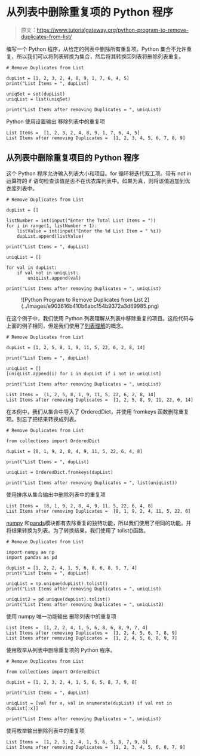 # 从列表中删除重复项的 Python 程序

> 原文：<https://www.tutorialgateway.org/python-program-to-remove-duplicates-from-list/>

编写一个 Python 程序，从给定的列表中删除所有重复项。Python 集合不允许重复，所以我们可以将列表转换为集合，然后将其转换回列表将删除列表重复。

```
# Remove Duplicates from List

dupList = [1, 2, 3, 2, 4, 8, 9, 1, 7, 6, 4, 5]
print("List Items = ", dupList)

uniqSet = set(dupList)
uniqList = list(uniqSet)

print("List Items after removing Duplicates = ", uniqList)
```

Python 使用设置输出 移除列表中的重复项

```
List Items =  [1, 2, 3, 2, 4, 8, 9, 1, 7, 6, 4, 5]
List Items after removing Duplicates =  [1, 2, 3, 4, 5, 6, 7, 8, 9]
```

## 从列表中删除重复项目的 Python 程序

这个 Python 程序允许输入列表大小和项目。for 循环将迭代双工项。带有 not in 运算符的 if 语句检查该值是否不在优衣库列表中。如果为真，则将该值追加到优衣库列表中。

```
# Remove Duplicates from List

dupList = []

listNumber = int(input("Enter the Total List Items = "))
for i in range(1, listNumber + 1):
    listValue = int(input("Enter the %d List Item = " %i))
    dupList.append(listValue)

print("List Items = ", dupList)

uniqList = []

for val in dupList:
    if val not in uniqList:
        uniqList.append(val)

print("List Items after removing Duplicates = ", uniqList)
```

<figure class="wp-block-image size-large">![Python Program to Remove Duplicates from List 2](../Images/e903616b410b6abc154b9372a3d69985.png)</figure>

在这个例子中，我们使用 Python 列表理解从列表中移除重复的项目。这段代码与上面的例子相同，但是我们使用了[列表理解](https://www.tutorialgateway.org/python-list-comprehensions/)的概念。

```
# Remove Duplicates from List

dupList = [1, 2, 5, 8, 1, 9, 11, 5, 22, 6, 2, 8, 14]

print("List Items = ", dupList)

uniqList = []
[uniqList.append(i) for i in dupList if i not in uniqList]

print("List Items after removing Duplicates = ", uniqList)
```

```
List Items =  [1, 2, 5, 8, 1, 9, 11, 5, 22, 6, 2, 8, 14]
List Items after removing Duplicates =  [1, 2, 5, 8, 9, 11, 22, 6, 14]
```

在本例中，我们从集合中导入了 OrderedDict，并使用 fromkeys 函数删除重复项。别忘了把结果转换成列表。

```
# Remove Duplicates from List

from collections import OrderedDict

dupList = [8, 1, 9, 2, 8, 4, 9, 11, 5, 22, 6, 4, 8]

print("List Items = ", dupList)

uniqList = OrderedDict.fromkeys(dupList)

print("List Items after removing Duplicates = ", list(uniqList))
```

使用排序从集合输出中删除列表中的重复项

```
List Items =  [8, 1, 9, 2, 8, 4, 9, 11, 5, 22, 6, 4, 8]
List Items after removing Duplicates =  [8, 1, 9, 2, 4, 11, 5, 22, 6]
```

[numpy](https://www.tutorialgateway.org/python-numpy-array/) 和[pands](https://www.tutorialgateway.org/python-pandas-dataframe/)模块都有去除重复的独特功能，所以我们使用了相同的功能，并将结果转换为列表。为了转换结果，我们使用了 tolist()函数。

```
# Remove Duplicates from List

import numpy as np
import pandas as pd

dupList = [1, 2, 2, 4, 1, 5, 6, 8, 6, 8, 9, 7, 4]
print("List Items = ", dupList)

uniqList = np.unique(dupList).tolist()
print("List Items after removing Duplicates = ", uniqList)

uniqList2 = pd.unique(dupList).tolist()
print("List Items after removing Duplicates = ", uniqList2)
```

使用 numpy 唯一功能输出 删除列表中的重复项

```
List Items =  [1, 2, 2, 4, 1, 5, 6, 8, 6, 8, 9, 7, 4]
List Items after removing Duplicates =  [1, 2, 4, 5, 6, 7, 8, 9]
List Items after removing Duplicates =  [1, 2, 4, 5, 6, 8, 9, 7]
```

使用枚举从列表中删除重复项的 Python 程序。

```
# Remove Duplicates from List

from collections import OrderedDict

dupList = [1, 2, 3, 2, 4, 1, 5, 6, 5, 8, 7, 9, 8]

print("List Items = ", dupList)

uniqList = [val for x, val in enumerate(dupList) if val not in dupList[:x]]

print("List Items after removing Duplicates = ", uniqList)
```

使用枚举输出删除列表中的重复项

```
List Items =  [1, 2, 3, 2, 4, 1, 5, 6, 5, 8, 7, 9, 8]
List Items after removing Duplicates =  [1, 2, 3, 4, 5, 6, 8, 7, 9]
```